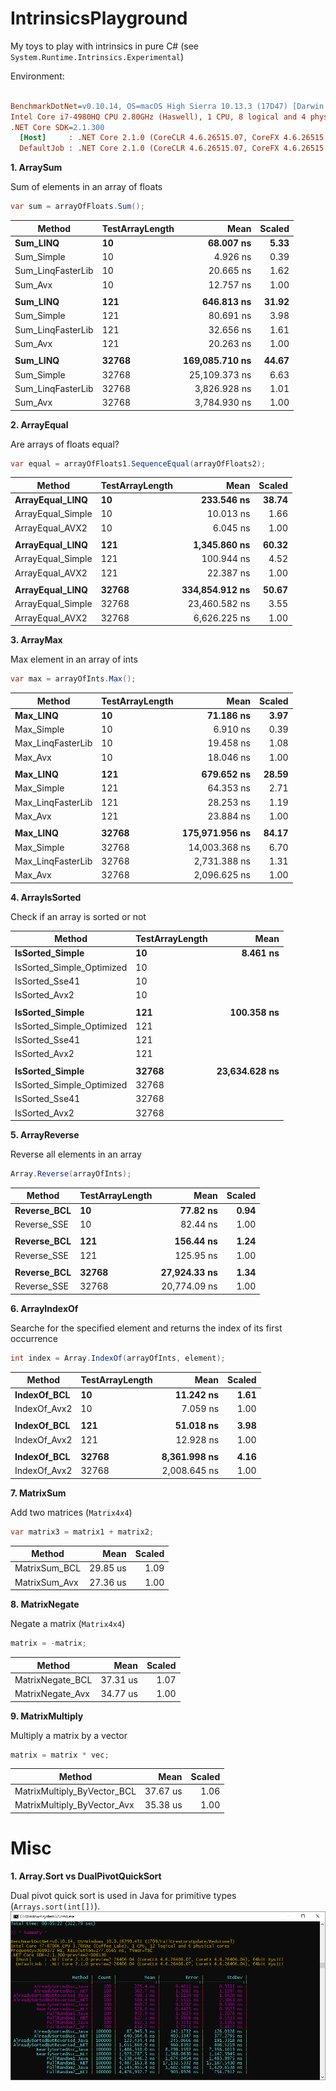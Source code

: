 # IntrinsicsPlayground

My toys to play with intrinsics in pure C# (see `System.Runtime.Intrinsics.Experimental`)

Environment:
``` ini

BenchmarkDotNet=v0.10.14, OS=macOS High Sierra 10.13.3 (17D47) [Darwin 17.4.0]
Intel Core i7-4980HQ CPU 2.80GHz (Haswell), 1 CPU, 8 logical and 4 physical cores
.NET Core SDK=2.1.300
  [Host]     : .NET Core 2.1.0 (CoreCLR 4.6.26515.07, CoreFX 4.6.26515.06), 64bit RyuJIT
  DefaultJob : .NET Core 2.1.0 (CoreCLR 4.6.26515.07, CoreFX 4.6.26515.06), 64bit RyuJIT
```

**1. ArraySum**

Sum of elements in an array of floats 
```csharp
var sum = arrayOfFloats.Sum();
````

|            Method | TestArrayLength |           Mean | Scaled |
|------------------ |---------------- |---------------:|-------:|
|          **Sum_LINQ** |              **10** |      **68.007 ns** |   **5.33** |
|        Sum_Simple |              10 |       4.926 ns |   0.39 |
| Sum_LinqFasterLib |              10 |      20.665 ns |   1.62 |
|           Sum_Avx |              10 |      12.757 ns |   1.00 |
|                   |                 |                |        |
|          **Sum_LINQ** |             **121** |     **646.813 ns** |  **31.92** |
|        Sum_Simple |             121 |      80.691 ns |   3.98 |
| Sum_LinqFasterLib |             121 |      32.656 ns |   1.61 |
|           Sum_Avx |             121 |      20.263 ns |   1.00 |
|                   |                 |                |        |
|          **Sum_LINQ** |           **32768** | **169,085.710 ns** |  **44.67** |
|        Sum_Simple |           32768 |  25,109.373 ns |   6.63 |
| Sum_LinqFasterLib |           32768 |   3,826.928 ns |   1.01 |
|           Sum_Avx |           32768 |   3,784.930 ns |   1.00 |

**2. ArrayEqual**

Are arrays of floats equal?
```csharp
var equal = arrayOfFloats1.SequenceEqual(arrayOfFloats2);
```

|            Method | TestArrayLength |           Mean | Scaled |
|------------------ |---------------- |---------------:|-------:|
|   **ArrayEqual_LINQ** |              **10** |     **233.546 ns** |  **38.74** |
| ArrayEqual_Simple |              10 |      10.013 ns |   1.66 |
|   ArrayEqual_AVX2 |              10 |       6.045 ns |   1.00 |
|                   |                 |                |        |
|   **ArrayEqual_LINQ** |             **121** |   **1,345.860 ns** |  **60.32** |
| ArrayEqual_Simple |             121 |     100.944 ns |   4.52 |
|   ArrayEqual_AVX2 |             121 |      22.387 ns |   1.00 |
|                   |                 |                |        |
|   **ArrayEqual_LINQ** |           **32768** | **334,854.912 ns** |  **50.67** |
| ArrayEqual_Simple |           32768 |  23,460.582 ns |   3.55 |
|   ArrayEqual_AVX2 |           32768 |   6,626.225 ns |   1.00 |


**3. ArrayMax**

Max element in an array of ints 
```csharp
var max = arrayOfInts.Max();
```

|            Method | TestArrayLength |           Mean | Scaled |
|------------------ |---------------- |---------------:|-------:|
|          **Max_LINQ** |              **10** |      **71.186 ns** |   **3.97** |
|        Max_Simple |              10 |       6.910 ns |   0.39 |
| Max_LinqFasterLib |              10 |      19.458 ns |   1.08 |
|           Max_Avx |              10 |      18.046 ns |   1.00 |
|                   |                 |                |        |
|          **Max_LINQ** |             **121** |     **679.652 ns** |  **28.59** |
|        Max_Simple |             121 |      64.353 ns |   2.71 |
| Max_LinqFasterLib |             121 |      28.253 ns |   1.19 |
|           Max_Avx |             121 |      23.884 ns |   1.00 |
|                   |                 |                |        |
|          **Max_LINQ** |           **32768** | **175,971.956 ns** |  **84.17** |
|        Max_Simple |           32768 |  14,003.368 ns |   6.70 |
| Max_LinqFasterLib |           32768 |   2,731.388 ns |   1.31 |
|           Max_Avx |           32768 |   2,096.625 ns |   1.00 |

**4. ArrayIsSorted**

Check if an array is sorted or not

|                    Method | TestArrayLength |          Mean |
|-------------------------- |---------------- |--------------:|
|           **IsSorted_Simple** |              **10** |      **8.461 ns** |
| IsSorted_Simple_Optimized |              10 |
|            IsSorted_Sse41 |              10 |
|             IsSorted_Avx2 |              10 |
|                           |                 |
|           **IsSorted_Simple** |             **121** |    **100.358 ns** |
| IsSorted_Simple_Optimized |             121 |
|            IsSorted_Sse41 |             121 |
|             IsSorted_Avx2 |             121 |
|                           |                 |
|           **IsSorted_Simple** |           **32768** | **23,634.628 ns** |
| IsSorted_Simple_Optimized |           32768 |
|            IsSorted_Sse41 |           32768 |
|             IsSorted_Avx2 |           32768 |

**5. ArrayReverse**

Reverse all elements in an array

```csharp
Array.Reverse(arrayOfInts);
```

|      Method | TestArrayLength |         Mean | Scaled |
|------------ |---------------- |-------------:|-------:|
| **Reverse_BCL** |              **10** |     **77.82 ns** |   **0.94** |
| Reverse_SSE |              10 |     82.44 ns |   1.00 |
|             |                 |              |        |
| **Reverse_BCL** |             **121** |    **156.44 ns** |   **1.24** |
| Reverse_SSE |             121 |    125.95 ns |   1.00 |
|             |                 |              |        |
| **Reverse_BCL** |           **32768** | **27,924.33 ns** |   **1.34** |
| Reverse_SSE |           32768 | 20,774.09 ns |   1.00 |


**6. ArrayIndexOf**

Searche for the specified element and returns the index of its first occurrence
```csharp
int index = Array.IndexOf(arrayOfInts, element);
```

|       Method | TestArrayLength |         Mean | Scaled |
|------------- |---------------- |-------------:|-------:|
|  **IndexOf_BCL** |              **10** |    **11.242 ns** |   **1.61** |
| IndexOf_Avx2 |              10 |     7.059 ns |   1.00 |
|              |                 |              |        |
|  **IndexOf_BCL** |             **121** |    **51.018 ns** |   **3.98** |
| IndexOf_Avx2 |             121 |    12.928 ns |   1.00 |
|              |                 |              |        |
|  **IndexOf_BCL** |           **32768** | **8,361.998 ns** |   **4.16** |
| IndexOf_Avx2 |           32768 | 2,008.645 ns |   1.00 |

**7. MatrixSum**

Add two matrices (`Matrix4x4`)

```csharp
var matrix3 = matrix1 + matrix2;
```

|        Method |     Mean | Scaled |
|-------------- |---------:|-------:|
| MatrixSum_BCL | 29.85 us |   1.09 |
| MatrixSum_Avx | 27.36 us |   1.00 |

**8. MatrixNegate**

Negate a matrix (`Matrix4x4`)
```csharp
matrix = -matrix;
```

|           Method |     Mean | Scaled |
|----------------- |---------:|-------:|
| MatrixNegate_BCL | 37.31 us |   1.07 |
| MatrixNegate_Avx | 34.77 us |   1.00 |

**9. MatrixMultiply**

Multiply a matrix by a vector 
```csharp
matrix = matrix * vec;
```

|                      Method |     Mean | Scaled |
|---------------------------- |---------:|-------:|
| MatrixMultiply_ByVector_BCL | 37.67 us |   1.06 |
| MatrixMultiply_ByVector_Avx | 35.38 us |   1.00 |


# Misc

**1. Array.Sort vs DualPivotQuickSort**

Dual pivot quick sort is used in Java for primitive types (`Arrays.sort(int[])`).
![alt text](Screenshots/DualPivotQuickSort.png)
